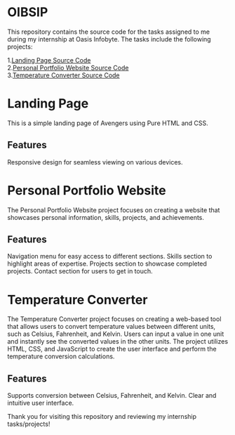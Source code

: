 # OIBSIP

This repository contains the source code for the tasks assigned to me during my internship at Oasis Infobyte. The tasks include the following projects:

1.<a href="https://github.com/Harsh-Singh-In/OIBSIP/tree/main/Level%201/Landing%20Page" target="_blank">Landing Page Source Code </a><br>
2.<a href="https://github.com/Harsh-Singh-In/OIBSIP/tree/main/Level%201/Portfolio%20Website" target="_blank">Personal Portfolio Website Source Code</a><br>
3.<a href="https://github.com/Harsh-Singh-In/OIBSIP/tree/main/Level%201/Tempretuer%20converter" target="_blank">Temperature Converter Source Code</a><br>
  
# Landing Page
This is a simple landing page of Avengers using Pure HTML and CSS.

## Features
Responsive design for seamless viewing on various devices.

# Personal Portfolio Website
The Personal Portfolio Website project focuses on creating a website that showcases personal information, skills, projects, and achievements. 

## Features
Navigation menu for easy access to different sections.
Skills section to highlight areas of expertise.
Projects section to showcase completed projects.
Contact section for users to get in touch.

# Temperature Converter
The Temperature Converter project focuses on creating a web-based tool that allows users to convert temperature values between different units, such as Celsius, Fahrenheit, and Kelvin. Users can input a value in one unit and instantly see the converted values in the other units. The project utilizes HTML, CSS, and JavaScript to create the user interface and perform the temperature conversion calculations.

## Features
Supports conversion between Celsius, Fahrenheit, and Kelvin.
Clear and intuitive user interface.


Thank you for visiting this repository and reviewing my internship tasks/projects!

